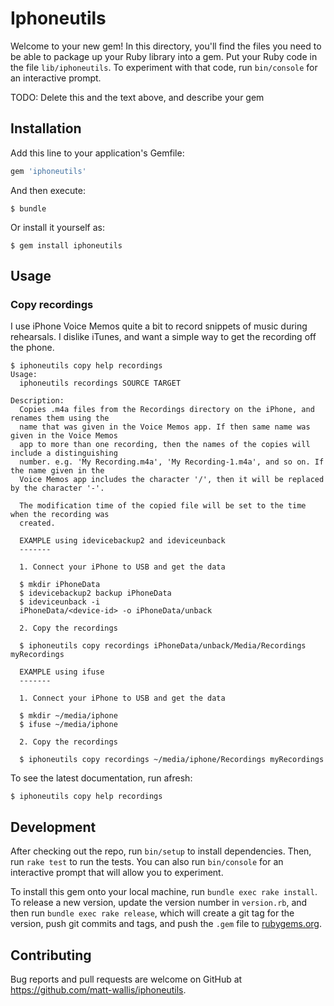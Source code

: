 # Iphoneutils

Welcome to your new gem! In this directory, you'll find the files you need to be able to package up your Ruby library into a gem. Put your Ruby code in the file `lib/iphoneutils`. To experiment with that code, run `bin/console` for an interactive prompt.

TODO: Delete this and the text above, and describe your gem

## Installation

Add this line to your application's Gemfile:

```ruby
gem 'iphoneutils'
```

And then execute:

    $ bundle

Or install it yourself as:

    $ gem install iphoneutils

## Usage

### Copy recordings

I use iPhone Voice Memos quite a bit to record snippets of music during rehearsals. I dislike iTunes, and want a simple way to get the recording off the phone. 

```
$ iphoneutils copy help recordings
Usage:
  iphoneutils recordings SOURCE TARGET

Description:
  Copies .m4a files from the Recordings directory on the iPhone, and renames them using the 
  name that was given in the Voice Memos app. If then same name was given in the Voice Memos 
  app to more than one recording, then the names of the copies will include a distinguishing 
  number. e.g. 'My Recording.m4a', 'My Recording-1.m4a', and so on. If the name given in the 
  Voice Memos app includes the character '/', then it will be replaced by the character '-'.

  The modification time of the copied file will be set to the time when the recording was 
  created.

  EXAMPLE using idevicebackup2 and ideviceunback 
  -------

  1. Connect your iPhone to USB and get the data

  $ mkdir iPhoneData 	
  $ idevicebackup2 backup iPhoneData 	
  $ ideviceunback -i 
  iPhoneData/<device-id> -o iPhoneData/unback

  2. Copy the recordings

  $ iphoneutils copy recordings iPhoneData/unback/Media/Recordings myRecordings

  EXAMPLE using ifuse 
  -------

  1. Connect your iPhone to USB and get the data

  $ mkdir ~/media/iphone 
  $ ifuse ~/media/iphone

  2. Copy the recordings

  $ iphoneutils copy recordings ~/media/iphone/Recordings myRecordings
```
To see the latest documentation, run afresh:
```
$ iphoneutils copy help recordings
```

## Development

After checking out the repo, run `bin/setup` to install dependencies. Then, run `rake test` to run the tests. You can also run `bin/console` for an interactive prompt that will allow you to experiment.

To install this gem onto your local machine, run `bundle exec rake install`. To release a new version, update the version number in `version.rb`, and then run `bundle exec rake release`, which will create a git tag for the version, push git commits and tags, and push the `.gem` file to [rubygems.org](https://rubygems.org).

## Contributing

Bug reports and pull requests are welcome on GitHub at https://github.com/matt-wallis/iphoneutils.
